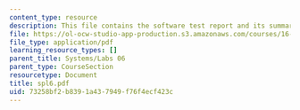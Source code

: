 ```yaml
---
content_type: resource
description: This file contains the software test report and its summary.
file: https://ol-ocw-studio-app-production.s3.amazonaws.com/courses/16-01-unified-engineering-i-ii-iii-iv-fall-2005-spring-2006/73258bf2b8391a437949f76f4ecf423c_spl6.pdf
file_type: application/pdf
learning_resource_types: []
parent_title: Systems/Labs 06
parent_type: CourseSection
resourcetype: Document
title: spl6.pdf
uid: 73258bf2-b839-1a43-7949-f76f4ecf423c
---
```

